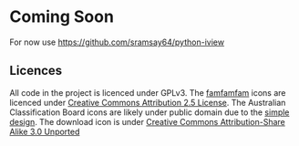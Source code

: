Coming Soon
===========

For now use <https://github.com/sramsay64/python-iview>

Licences
--------

All code in the project is licenced under GPLv3. The [famfamfam](http://www.famfamfam.com/lab/icons/silk/) icons are licenced under [Creative Commons Attribution 2.5 License](http://creativecommons.org/licenses/by/2.5/). The Australian Classification Board icons are likely under public domain due to the [simple design](https://commons.wikimedia.org/wiki/Commons:Threshold_of_originality). The download icon is under [Creative Commons Attribution-Share Alike 3.0 Unported](https://creativecommons.org/licenses/by-sa/3.0/deed.en)

